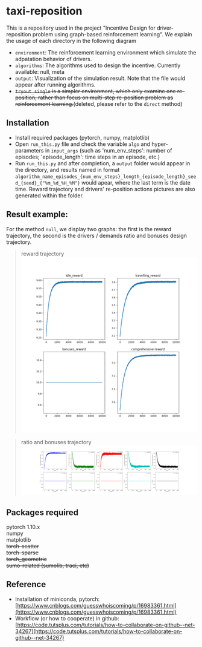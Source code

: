 # taxi-reposition
This is a repository used in the project "Incentive Design for driver-reposition problem using graph-based reinforcement learning". We explain the usage of each directory in the following diagram
* `environment`: The reinforcement learning environment which simulate the adpatation behavior of drivers. 
* `algorithms`: The algorithms used to design the incentive. Currently available: null, meta
* `output`: Visualization of the simulation result. Note that the file  would appear after running algorithms.   
* ~~`tryout_single` is a simpler environment, which only examine one re-position, rather than focus on multi-step re-position problem as reinforcement learning.~~(deleted, please refer to the `direct` method)  

## Installation
- Install required packages (pytorch, numpy, matplotlib)  
- Open `run_this.py` file and check the variable `algo` and hyper-parameters in `input_args` (such as 'num_env_steps': number of episodes; 'episode_length': time steps in an episode, etc.)  
- Run `run_this.py` and after completion, a `output` folder would appear in the directory, and results named in format `algorithm_name_episodes_{num_env_steps}_length_{episode_length}_seed_{seed}_{"%m_%d_%H_%M"}` would apear, where the last term is the date time. Reward trajectory and drivers' re-position actions pictures are also generated within the folder.     


## Result example: 
For the method `null`, we display two graphs: the first is the reward trajectory, the second is the drivers / demands ratio and bonuses design trajectory.  
> reward trajectory  
  ![Alt text](https://github.com/ChenqiuXD/taxi-reposition/blob/master/imgs/cost_traj.png)  

  <!-- <img src="https://github.com/ChenqiuXD/taxi-reposition/blob/master/imgs/cost_traj.png" aling=center width="50 />   -->

> ratio and bonuses trajectory  
  ![Alt text](https://github.com/ChenqiuXD/taxi-reposition/blob/master/imgs/idle_drivers.png)
  <!-- <img src="https://github.com/ChenqiuXD/taxi-reposition/blob/master/imgs/idle_drivers.png", align=center width=50 /> -->

## Packages required
pytorch 1.10.x   
numpy  
matplotlib    
~~torch-scatter~~  
~~torch-sparse~~  
~~torch_geometric~~   
~~sumo-related (sumolib, traci, etc)~~

## Reference
- Installation of miniconda, pytorch: 
   [https://www.cnblogs.com/guesswhoiscoming/p/16983361.html](https://www.cnblogs.com/guesswhoiscoming/p/16983361.html)  
- Workflow (or how to cooperate) in github:  
 [https://code.tutsplus.com/tutorials/how-to-collaborate-on-github--net-34267](https://code.tutsplus.com/tutorials/how-to-collaborate-on-github--net-34267)